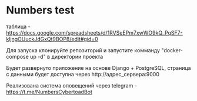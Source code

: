 # Numbers test
таблица - https://docs.google.com/spreadsheets/d/1RVSeEPm7xwWO9kQ_PqSF7-kljngOUuckJdGxQt9BOP8/edit#gid=0

Для запуска клонируйте репозиторий и запустите комманду "docker-compose up -d" в директории проекта

Будет развернуто приложение на основе Django + PostgreSQL, страница с данными будет доступна через http://адрес_сервера:9000

Реализована система оповещений через telegram - https://t.me/NumbersCybertoadBot
